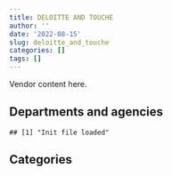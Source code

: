 ```yaml
---
title: DELOITTE AND TOUCHE
author: ''
date: '2022-08-15'
slug: deloitte_and_touche
categories: []
tags: []
---
```


<script src="/rmarkdown-libs/htmlwidgets/htmlwidgets.js"></script>
<link href="/rmarkdown-libs/datatables-css/datatables-crosstalk.css" rel="stylesheet" />
<script src="/rmarkdown-libs/datatables-binding/datatables.js"></script>
<script src="/rmarkdown-libs/jquery/jquery-3.6.0.min.js"></script>
<link href="/rmarkdown-libs/dt-core-bootstrap/css/dataTables.bootstrap.min.css" rel="stylesheet" />
<link href="/rmarkdown-libs/dt-core-bootstrap/css/dataTables.bootstrap.extra.css" rel="stylesheet" />
<script src="/rmarkdown-libs/dt-core-bootstrap/js/jquery.dataTables.min.js"></script>
<script src="/rmarkdown-libs/dt-core-bootstrap/js/dataTables.bootstrap.min.js"></script>
<link href="/rmarkdown-libs/crosstalk/css/crosstalk.min.css" rel="stylesheet" />
<script src="/rmarkdown-libs/crosstalk/js/crosstalk.min.js"></script>
<script src="/rmarkdown-libs/htmlwidgets/htmlwidgets.js"></script>
<link href="/rmarkdown-libs/datatables-css/datatables-crosstalk.css" rel="stylesheet" />
<script src="/rmarkdown-libs/datatables-binding/datatables.js"></script>
<script src="/rmarkdown-libs/jquery/jquery-3.6.0.min.js"></script>
<link href="/rmarkdown-libs/dt-core-bootstrap/css/dataTables.bootstrap.min.css" rel="stylesheet" />
<link href="/rmarkdown-libs/dt-core-bootstrap/css/dataTables.bootstrap.extra.css" rel="stylesheet" />
<script src="/rmarkdown-libs/dt-core-bootstrap/js/jquery.dataTables.min.js"></script>
<script src="/rmarkdown-libs/dt-core-bootstrap/js/dataTables.bootstrap.min.js"></script>
<link href="/rmarkdown-libs/crosstalk/css/crosstalk.min.css" rel="stylesheet" />
<script src="/rmarkdown-libs/crosstalk/js/crosstalk.min.js"></script>

Vendor content here.

## Departments and agencies

    ## [1] "Init file loaded"

<div id="htmlwidget-1" style="width:100%;height:auto;" class="datatables html-widget"></div>
<script type="application/json" data-for="htmlwidget-1">{"x":{"style":"bootstrap","filter":"none","vertical":false,"data":[["<a href=\"/departments/aafc-aac/\">Agriculture and Agri-Food Canada | Agriculture et Agroalimentaire Canada<\/a>","<a href=\"/departments/aandc-aadnc/\">Crown-Indigenous Relations and Northern Affairs Canada | Relations Couronne-Autochtones et Affaires du Nord Canada<\/a>","<a href=\"/departments/acoa-apeca/\">Atlantic Canada Opportunities Agency | Agence de promotion économique du Canada atlantique<\/a>","<a href=\"/departments/cas-satj/\">Courts Administration Service | Service administratif des tribunaux judiciaires<\/a>","<a href=\"/departments/cbsa-asfc/\">Canada Border Services Agency | Agence des services frontaliers du Canada<\/a>","<a href=\"/departments/ced-dec/\">Canada Economic Development for Quebec Regions | Développement économique Canada pour les régions du Québec<\/a>","<a href=\"/departments/cic/\">Immigration, Refugees and Citizenship Canada | Immigration, Réfugiés et Citoyenneté Canada<\/a>","<a href=\"/departments/cihr-irsc/\">Canadian Institutes of Health Research | Instituts de recherche en santé du Canada<\/a>","<a href=\"/departments/cnsc-ccsn/\">Canadian Nuclear Safety Commission | Commission canadienne de sûreté nucléaire<\/a>","<a href=\"/departments/cra-arc/\">Canada Revenue Agency | Agence du revenu du Canada<\/a>","<a href=\"/departments/csa-asc/\">Canadian Space Agency | Agence spatiale canadienne<\/a>","<a href=\"/departments/csc-scc/\">Correctional Service of Canada | Service correctionnel du Canada<\/a>","<a href=\"/departments/csps-efpc/\">Canada School of Public Service | École de la fonction publique du Canada<\/a>","<a href=\"/departments/dfatd-maecd/\">Global Affairs Canada | Affaires mondiales Canada<\/a>","<a href=\"/departments/dfo-mpo/\">Fisheries and Oceans Canada | Pêches et Océans Canada<\/a>","<a href=\"/departments/dnd-mdn/\">National Defence | Défense nationale<\/a>","<a href=\"/departments/ec/\">Environment and Climate Change Canada | Environnement et Changement climatique Canada<\/a>","<a href=\"/departments/elections/\">Elections Canada | Élections Canada<\/a>","<a href=\"/departments/esdc-edsc/\">Employment and Social Development Canada | Emploi et Développement social Canada<\/a>","<a href=\"/departments/fcac-acfc/\">Financial Consumer Agency of Canada | Agence de la consommation en matière financière du Canada<\/a>","<a href=\"/departments/feddevontario/\">Federal Economic Development Agency for Southern Ontario | Agence fédérale de développement économique pour le Sud de l'Ontario<\/a>","<a href=\"/departments/fin/\">Department of Finance Canada | Ministère des Finances Canada<\/a>","<a href=\"/departments/hc-sc/\">Health Canada | Santé Canada<\/a>","<a href=\"/departments/ic/\">Innovation, Science and Economic Development Canada | Innovation, Sciences et Développement économique Canada<\/a>","<a href=\"/departments/infc/\">Infrastructure Canada | Infrastructure Canada<\/a>","<a href=\"/departments/irb-cisr/\">Immigration and Refugee Board of Canada | Commission de l'immigration et du statut de réfugié du Canada<\/a>","<a href=\"/departments/isc-sac/\">Indigenous Services Canada | Services aux Autochtones Canada<\/a>","<a href=\"/departments/lac-bac/\">Library and Archives Canada | Bibliothèque et Archives Canada<\/a>","<a href=\"/departments/nfb-onf/\">National Film Board | Office national du film<\/a>","<a href=\"/departments/nrc-cnrc/\">National Research Council Canada | Conseil national de recherches Canada<\/a>","<a href=\"/departments/nrcan-rncan/\">Natural Resources Canada | Ressources naturelles Canada<\/a>","<a href=\"/departments/nserc-crsng/\">Natural Sciences and Engineering Research Council of Canada | Conseil de recherches en sciences naturelles et en génie du Canada<\/a>","<a href=\"/departments/oag-bvg/\">Office of the Auditor General of Canada | Bureau du vérificateur général du Canada<\/a>","<a href=\"/departments/opc-cpvp/\">Office of the Privacy Commissioner of Canada | Commissariats à l’information et à la protection de la vie privée au Canada<\/a>","<a href=\"/departments/osfi-bsif/\">Office of the Superintendent of Financial Institutions Canada | Bureau du surintendant des institutions financières Canada<\/a>","<a href=\"/departments/pc/\">Parks Canada | Parcs Canada<\/a>","<a href=\"/departments/pch/\">Canadian Heritage | Patrimoine canadien<\/a>","<a href=\"/departments/pco-bcp/\">Privy Council Office | Bureau du Conseil privé<\/a>","<a href=\"/departments/phac-aspc/\">Public Health Agency of Canada | Agence de la santé publique du Canada<\/a>","<a href=\"/departments/ps-sp/\">Public Safety Canada | Sécurité publique Canada<\/a>","<a href=\"/departments/psc-cfp/\">Public Service Commission of Canada | Commission de la fonction publique du Canada<\/a>","<a href=\"/departments/psic-ispc/\">Office of the Public Sector Integrity Commissioner of Canada | Commissariat à l'intégrité du secteur public du Canada<\/a>","<a href=\"/departments/pwgsc-tpsgc/\">Public Services and Procurement Canada | Services publics et Approvisionnement Canada<\/a>","<a href=\"/departments/rcmp-grc/\">Royal Canadian Mounted Police | Gendarmerie royale du Canada<\/a>","<a href=\"/departments/ssc-spc/\">Shared Services Canada | Services partagés Canada<\/a>","<a href=\"/departments/statcan/\">Statistics Canada | Statistique Canada<\/a>","<a href=\"/departments/tbs-sct/\">Treasury Board of Canada Secretariat | Secrétariat du Conseil du Trésor du Canada<\/a>","<a href=\"/departments/tc/\">Transport Canada | Transports Canada<\/a>","<a href=\"/departments/vac-acc/\">Veterans Affairs Canada | Anciens Combattants Canada<\/a>","<a href=\"/departments/wd-deo/\">Western Economic Diversification Canada | Diversification de l'économie de l'Ouest Canada<\/a>"],["$   727,146.91","$   269,771.54",null,"$    18,346.77","$ 4,186,390.17",null,null,"$    72,800.00","$    59,983.75","$    68,464.99","$     7,307.81",null,null,"$ 2,327,813.53","$   517,805.74","$   821,460.69",null,"$    25,710.97","$   602,673.16","$    96,813.82","$    24,973.00",null,"$     6,212.34","$   791,866.59","$ 1,828,079.64",null,"$    18,628.31","$    49,669.21",null,"$   421,948.81","$   419,100.90",null,"$   635,401.73",null,"$   227,475.84",null,null,"$     9,145.04","$   238,399.81",null,"$    25,616.14","$    24,835.14","$ 1,607,844.96",null,"$ 1,025,412.19",null,"$   529,740.01","$   253,903.61",null,"$    21,000.00"],["$   683,596.43","$   583,541.59",null,"$     2,632.30","$22,036,384.45","$    24,995.57","$   121,541.12",null,"$     1,850.61","$   132,884.59","$    22,995.00",null,"$    10,000.00","$ 1,912,184.85","$   648,247.30","$ 2,873,807.91","$   684,731.29","$    12,702.12","$ 6,256,870.69","$   264,722.22",null,null,"$   480,134.07","$ 2,869,815.92","$   194,571.08",null,"$   154,530.34","$    24,856.86",null,"$   914,898.41","$ 1,270,701.90","$    13,493.55","$   545,276.65","$    20,457.62","$   157,705.94",null,null,"$   415,226.46","$    97,350.19",null,null,null,"$ 3,163,266.16",null,"$   815,336.03","$    24,905.20","$   768,440.59","$   755,606.83",null,"$    49,350.00"],["$   651,193.14","$    96,719.00",null,"$   192,684.27","$57,334,366.45",null,"$    10,999.47",null,"$    25,116.15","$   715,352.58",null,null,"$    64,150.00","$ 3,474,676.25","$   334,581.49","$ 6,552,805.39","$   193,073.01","$    12,354.12","$12,252,988.12","$    30,326.83","$    97,360.80",null,"$    73,323.37","$ 1,743,138.06","$    28,198.64","$    24,860.00","$    90,601.35","$    90,075.34","$     5,481.87","$   503,490.66","$ 2,176,748.91","$    25,059.45","$   765,404.48","$    44,262.01","$    58,415.26",null,"$    42,360.00","$   732,425.49",null,"$    24,916.50",null,null,"$ 3,745,766.19","$     2,255.70","$ 3,169,155.00","$    67,389.53","$ 1,917,992.61","$ 1,369,434.92","$    84,750.00",null],["$   350,033.80","$   647,340.80","$    24,725.00","$   192,157.81","$88,067,545.28","$    28,743.75","$ 6,854,340.91",null,"$    23,544.25","$   565,540.34","$   195,844.97","$    67,907.54",null,"$ 2,852,525.57","$ 2,525,293.16","$ 4,250,589.42","$    72,013.95",null,"$29,784,245.67","$    30,243.97","$   422,420.21","$   148,399.00","$   244,076.04","$ 8,428,924.41",null,"$   419,470.72","$    33,900.00","$    89,829.23","$    66,696.13","$ 1,425,909.30","$   446,287.66",null,"$ 1,238,204.47",null,"$    67,620.47","$    39,953.81","$   278,444.68","$   738,060.74","$ 6,413,778.19",null,null,null,"$ 4,120,606.53","$    11,435.16","$ 4,641,779.63","$ 1,044,126.61","$ 2,312,773.61","$ 1,397,935.67",null,"$    26,250.00"]],"container":"<table class=\"table table-striped table-hover row-border order-column display\">\n  <thead>\n    <tr>\n      <th>Department<\/th>\n      <th>2017-2018<\/th>\n      <th>2018-2019<\/th>\n      <th>2019-2020<\/th>\n      <th>2020-2021<\/th>\n    <\/tr>\n  <\/thead>\n<\/table>","options":{"order":[[4,"desc"]],"pageLength":10,"autoWidth":true,"columnDefs":[],"orderClasses":false}},"evals":[],"jsHooks":[]}</script>

## Categories

<div id="htmlwidget-2" style="width:100%;height:auto;" class="datatables html-widget"></div>
<script type="application/json" data-for="htmlwidget-2">{"x":{"style":"bootstrap","filter":"none","vertical":false,"data":[["<a href=\"/categories/1_facilities_and_construction/\">1_facilities_and_construction<\/a>","<a href=\"/categories/10_office_management/\">10_office_management<\/a>","<a href=\"/categories/11_defence/\">11_defence<\/a>","<a href=\"/categories/2_professional_services/\">2_professional_services<\/a>","<a href=\"/categories/3_information_technology/\">3_information_technology<\/a>","<a href=\"/categories/9_human_capital/\">9_human_capital<\/a>",null],["$    387,471.81",null,"$     62,521.85","$ 11,075,752.44","$  5,445,729.51","$    990,267.52",null],["$  1,015,314.51","$     50,154.50","$     21,961.49","$ 20,769,866.16","$ 25,752,572.97","$    974,882.12","$    424,860.06"],["$    137,244.18",null,"$      2,788.77","$ 33,640,307.69","$ 64,352,340.43","$    691,571.36",null],["$  1,020,106.23",null,"$  1,434,126.78","$ 52,485,607.17","$115,195,359.73","$    404,287.87","$     50,030.67"]],"container":"<table class=\"table table-striped table-hover row-border order-column display\">\n  <thead>\n    <tr>\n      <th>Category<\/th>\n      <th>2017-2018<\/th>\n      <th>2018-2019<\/th>\n      <th>2019-2020<\/th>\n      <th>2020-2021<\/th>\n    <\/tr>\n  <\/thead>\n<\/table>","options":{"order":[[4,"desc"]],"pageLength":20,"autoWidth":true,"columnDefs":[],"orderClasses":false,"lengthMenu":[10,20,25,50,100]}},"evals":[],"jsHooks":[]}</script>
